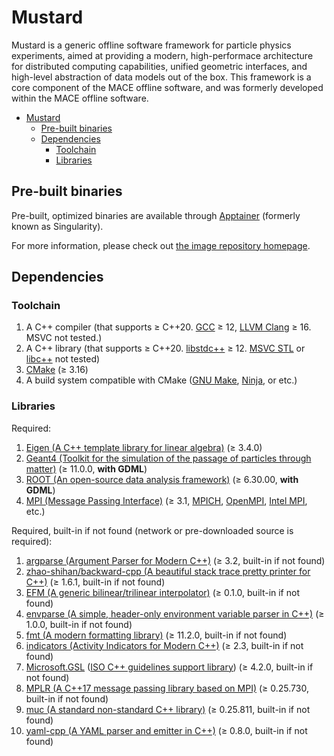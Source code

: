 # Mustard

Mustard is a generic offline software framework for particle physics experiments, aimed at providing a modern, high-performace architecture for distributed computing capabilities, unified geometric interfaces, and high-level abstraction of data models out of the box. This framework is a core component of the MACE offline software, and was formerly developed within the MACE offline software.

- [Mustard](#mustard)
  - [Pre-built binaries](#pre-built-binaries)
  - [Dependencies](#dependencies)
    - [Toolchain](#toolchain)
    - [Libraries](#libraries)

## Pre-built binaries

Pre-built, optimized binaries are available through [Apptainer](https://apptainer.org/) (formerly known as Singularity).

For more information, please check out [the image repository homepage](https://github.com/zhao-shihan/Mustard-apptainer).

## Dependencies

### Toolchain

1. A C++ compiler (that supports ≥ C++20. [GCC](https://gcc.gnu.org/) ≥ 12, [LLVM Clang](https://clang.llvm.org/) ≥ 16. MSVC not tested.)
2. A C++ library (that supports ≥ C++20. [libstdc++](https://gcc.gnu.org/onlinedocs/libstdc++/) ≥ 12. [MSVC STL](https://github.com/microsoft/STL) or [libc++](https://libcxx.llvm.org) not tested)
3. [CMake](https://cmake.org/) (≥ 3.16)
4. A build system compatible with CMake ([GNU Make](https://www.gnu.org/software/make/), [Ninja](https://ninja-build.org), or etc.)

### Libraries

Required:

1. [Eigen (A C++ template library for linear algebra)](https://eigen.tuxfamily.org/) (≥ 3.4.0)
2. [Geant4 (Toolkit for the simulation of the passage of particles through matter)](https://geant4.org/) (≥ 11.0.0, **with GDML**)
3. [ROOT (An open-source data analysis framework)](https://root.cern/) (≥ 6.30.00, **with GDML**)
4. [MPI (Message Passing Interface)](https://www.mpi-forum.org/) (≥ 3.1, [MPICH](https://www.mpich.org/), [OpenMPI](https://www.open-mpi.org/), [Intel MPI](https://www.intel.cn/content/www/cn/zh/developer/tools/oneapi/mpi-library.html), etc.)

Required, built-in if not found (network or pre-downloaded source is required):

1. [argparse (Argument Parser for Modern C++)](https://github.com/p-ranav/argparse) (≥ 3.2, built-in if not found)
2. [zhao-shihan/backward-cpp (A beautiful stack trace pretty printer for C++)](https://github.com/zhao-shihan/backward-cpp) (≥ 1.6.1, built-in if not found)
3. [EFM (A generic bilinear/trilinear interpolator)](https://github.com/zhao-shihan/EFM) (≥ 0.1.0, built-in if not found)
4. [envparse (A simple, header-only environment variable parser in C++)](https://github.com/zhao-shihan/envparse) (≥ 1.0.0, built-in if not found)
5. [fmt (A modern formatting library)](https://github.com/fmtlib/fmt) (≥ 11.2.0, built-in if not found)
6. [indicators (Activity Indicators for Modern C++)](https://github.com/p-ranav/indicators) (≥ 2.3, built-in if not found)
7. [Microsoft.GSL](https://github.com/Microsoft/GSL) ([ISO C++ guidelines support library](https://github.com/isocpp/CppCoreGuidelines/blob/master/CppCoreGuidelines.md#gsl-guidelines-support-library)) (≥ 4.2.0, built-in if not found)
8. [MPLR (A C++17 message passing library based on MPI)](https://github.com/zhao-shihan/mplr) (≥ 0.25.730, built-in if not found)
9. [muc (A standard non-standard C++ library)](https://github.com/zhao-shihan/muc) (≥ 0.25.811, built-in if not found)
10. [yaml-cpp (A YAML parser and emitter in C++)](https://github.com/jbeder/yaml-cpp) (≥ 0.8.0, built-in if not found)
